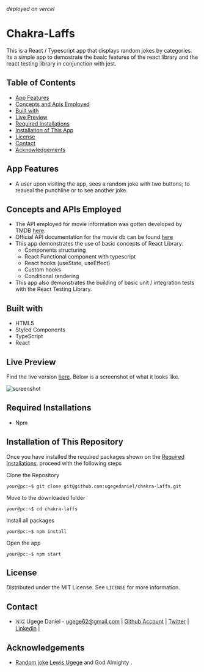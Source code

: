 *deployed on vercel*
# Chakra-Laffs

This is a React / Typescript app that displays random jokes by categories. Its a simple app to demostrate the basic features of the react library and the react testing library in conjunction with jest. 

## Table of Contents

- [App Features](#app-features)
- [Concepts and Apis Employed](#concepts-and-apis-employed)
- [Built with](#built-with)
- [Live Preview](#live-preview)
- [Required Installations](#required-installations)
- [Installation of This App](#instalation)
- [License](#license)
- [Contact](#contact)
- [Acknowledgements](#acknowledgements)

<!-- Movie features -->

## App Features

- A user upon visiting the app, sees a random joke with two buttons; to reaveal the punchline or to see another joke.

<!-- concepts and apis employed -->

## Concepts and APIs Employed

- The API employed for movie information was gotten developed by TMDB [here](https://official-joke-api.appspot.com/random_joke).
- Official API documentation for the movie db can be found [here](https://official-joke-api.appspot.com/random_joke)
- This app demonstrates the use of basic concepts of React Library: 
  - Components structuring 
  - React Functional component with typescript
  - React hooks (useState, useEffect)
  - Custom hooks
  - Conditional rendering 
- This app also demonstrates the building of basic unit / integration tests with the React Testing Library.

<!-- BUILT wITH -->

## Built with

- HTML5
- Styled Components
- TypeScript
- React


<!-- LIVE PREVIEW -->

## Live Preview

Find the live version [here](https://chakra-laffs.vercel.app/).
Below is a screenshot of what it looks like.

<img src="https://bitbucket.org/ugegedaniel/project-img/src/master/img/chakra-laffs.png" alt="screenshot">


<!-- REQUIRED INSTALLATION -->

## Required Installations

- Npm

<!-- INSTALLATION -->

## Installation of This Repository

Once you have installed the required packages shown on the [Required Installations](#required-installations), proceed with the following steps

Clone the Repository

```Shell
your@pc:~$ git clone git@github.com:ugegedaniel/chakra-laffs.git
```

Move to the downloaded folder

```Shell
your@pc:~$ cd chakra-laffs
```

Install all packages

```Shell
your@pc:~$ npm install
```

Open the app

```Shell
your@pc:~$ npm start
```

## License

Distributed under the MIT License. See `LICENSE` for more information.

<!-- CONTACT -->

## Contact

- 🇳🇬  Ugege Daniel - ugege62@gmail.com | [Github Account](https://github.com/ugegedaniel) | [Twitter](https://twitter.com/ugege_daniel) | [Linkedin](https://www.linkedin.com/in/daniel-ugege-50a499227) | 

## Acknowledgements

- <a href="https://official-joke-api.appspot.com/random_joke"> Random joke</a> <a href="https://github.com/frankly034"> Lewis Ugege</a> and God Almighty .